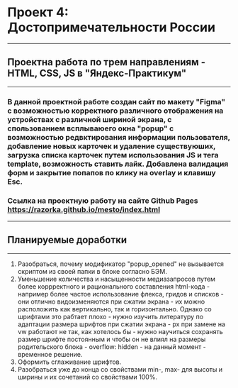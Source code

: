 # Проект 4: Достопримечательности России
------
## **Проектна работа по трем направлениям - HTML, CSS, JS в "Яндекс-Практикум"**
------
### В данной проектной работе создан сайт по макету "Figma" с возможностью корректного различного отображения на устройствах с различной шириной экрана, с спользованием всплываюего окна "popup" с возможностью редвктирования информации пользователя, добавление новых карточек и удаление существуюших, загрузка списка карточек путем использования JS и тега template, возможность ставить лайк. Добавлена валидация форм и закрытие попапов по клику на overlay и клавишу Esc.

### Ссылка на проектную работу на сайте Github Pages https://razorka.github.io/mesto/index.html

------
## **Планируемые доработки**
------
1. Разобраться, почему модификатор "popup_opened" не вызывается скриптом из своей папки в блоке согласно БЭМ.
2. Уменьшение количества и насыщенности медиазапросов путем более коррректного и рационального составления html-кода - например более частое использование флекса, гридов и списков -
они отлично видоизменяются при сжатии экрана - их можно расположить как вертикально, так и горизонтально. Однако со шрифтами это рабтает плохо - нужно изучить литературу по адаптации размера шрифтов при сжатии экрана - px при замене на vw работают не так, как хотелось бы - нужно научиться сохранять размер шрифте постоянным и чтобы он не влиял на размеры родительского блока - overflow: hidden - на данный момент - временное решение.
3. Оформить сглаживание шрифтов.
4. Разобраться уже до конца со свойствами min-, max- для высоты и ширины и их сочетаний со свойствами 100%.
